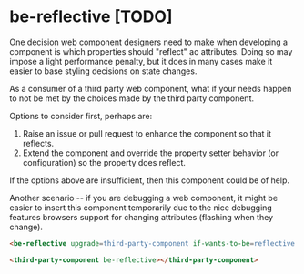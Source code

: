 # be-reflective [TODO]

One decision web component designers need to make when developing a component is which properties should "reflect" ao attributes.  Doing so may impose a light performance penalty, but it does in many cases make it easier to base styling decisions on state changes.

As a consumer of a third party web component, what if your needs happen to not be met by the choices made by the third party component.

Options to consider first, perhaps are:

1.  Raise an issue or pull request to enhance the component so that it reflects.
2.  Extend the component and override the property setter behavior (or configuration) so the property does reflect.

If the options above are insufficient, then this component could be of help.

Another scenario -- if you are debugging a web component, it might be easier to insert this component temporarily due to the nice debugging features browsers support for changing attributes (flashing when they change).

```html
<be-reflective upgrade=third-party-component if-wants-to-be=reflective props='["propA"]'></be-reflective>

<third-party-component be-reflective></third-party-component>
```

